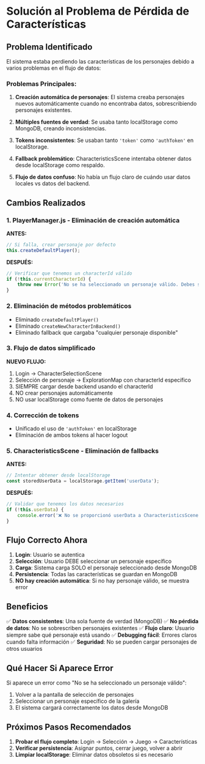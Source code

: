 # Solución al Problema de Pérdida de Características

## Problema Identificado

El sistema estaba perdiendo las características de los personajes debido a varios problemas en el flujo de datos:

### Problemas Principales:

1. **Creación automática de personajes**: El sistema creaba personajes nuevos automáticamente cuando no encontraba datos, sobrescribiendo personajes existentes.

2. **Múltiples fuentes de verdad**: Se usaba tanto localStorage como MongoDB, creando inconsistencias.

3. **Tokens inconsistentes**: Se usaban tanto `'token'` como `'authToken'` en localStorage.

4. **Fallback problemático**: CharacteristicsScene intentaba obtener datos desde localStorage como respaldo.

5. **Flujo de datos confuso**: No había un flujo claro de cuándo usar datos locales vs datos del backend.

## Cambios Realizados

### 1. PlayerManager.js - Eliminación de creación automática

**ANTES:**
```javascript
// Si falla, crear personaje por defecto
this.createDefaultPlayer();
```

**DESPUÉS:**
```javascript
// Verificar que tenemos un characterId válido
if (!this.currentCharacterId) {
    throw new Error('No se ha seleccionado un personaje válido. Debes seleccionar un personaje desde la galería.');
}
```

### 2. Eliminación de métodos problemáticos

- Eliminado `createDefaultPlayer()`
- Eliminado `createNewCharacterInBackend()`
- Eliminado fallback que cargaba "cualquier personaje disponible"

### 3. Flujo de datos simplificado

**NUEVO FLUJO:**
1. Login → CharacterSelectionScene
2. Selección de personaje → ExplorationMap con characterId específico
3. SIEMPRE cargar desde backend usando el characterId
4. NO crear personajes automáticamente
5. NO usar localStorage como fuente de datos de personajes

### 4. Corrección de tokens

- Unificado el uso de `'authToken'` en localStorage
- Eliminación de ambos tokens al hacer logout

### 5. CharacteristicsScene - Eliminación de fallbacks

**ANTES:**
```javascript
// Intentar obtener desde localStorage
const storedUserData = localStorage.getItem('userData');
```

**DESPUÉS:**
```javascript
// Validar que tenemos los datos necesarios
if (!this.userData) {
    console.error('❌ No se proporcionó userData a CharacteristicsScene');
}
```

## Flujo Correcto Ahora

1. **Login**: Usuario se autentica
2. **Selección**: Usuario DEBE seleccionar un personaje específico
3. **Carga**: Sistema carga SOLO el personaje seleccionado desde MongoDB
4. **Persistencia**: Todas las características se guardan en MongoDB
5. **NO hay creación automática**: Si no hay personaje válido, se muestra error

## Beneficios

✅ **Datos consistentes**: Una sola fuente de verdad (MongoDB)
✅ **No pérdida de datos**: No se sobrescriben personajes existentes
✅ **Flujo claro**: Usuario siempre sabe qué personaje está usando
✅ **Debugging fácil**: Errores claros cuando falta información
✅ **Seguridad**: No se pueden cargar personajes de otros usuarios

## Qué Hacer Si Aparece Error

Si aparece un error como "No se ha seleccionado un personaje válido":

1. Volver a la pantalla de selección de personajes
2. Seleccionar un personaje específico de la galería
3. El sistema cargará correctamente los datos desde MongoDB

## Próximos Pasos Recomendados

1. **Probar el flujo completo**: Login → Selección → Juego → Características
2. **Verificar persistencia**: Asignar puntos, cerrar juego, volver a abrir
3. **Limpiar localStorage**: Eliminar datos obsoletos si es necesario
